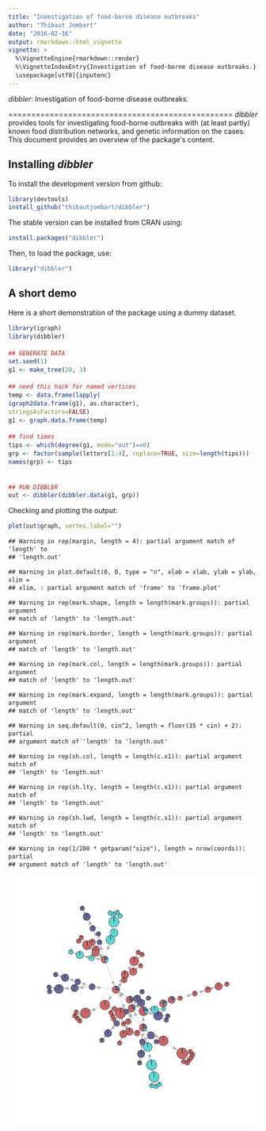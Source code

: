 ```yaml
---
title: "Investigation of food-borne disease outbreaks"
author: "Thibaut Jombart"
date: "2016-02-16"
output: rmarkdown::html_vignette
vignette: >
  %\VignetteEngine{rmarkdown::render}
  %\VignetteIndexEntry{Investigation of food-borne disease outbreaks.}
  \usepackage[utf8]{inputenc}
---
```




*dibbler*: Investigation of food-borne disease outbreaks.

=================================================
*dibbler* provides tools for investigating food-borne outbreaks with (at least partly) known food distribution networks, and genetic information on the cases.
This document provides an overview of the package's content.


Installing *dibbler*
-------------
To install the development version from github:

```r
library(devtools)
install_github("thibautjombart/dibbler")
```

The stable version can be installed from CRAN using:

```r
install.packages("dibbler")
```

Then, to load the package, use:

```r
library("dibbler")
```


A short demo
------------------
Here is a short demonstration of the package using a dummy dataset.


```r
library(igraph)
library(dibbler)

## GENERATE DATA
set.seed(1)
g1 <- make_tree(20, 3)

## need this hack for named vertices
temp <- data.frame(lapply(
igraph2data.frame(g1), as.character),
stringsAsFactors=FALSE)
g1 <- graph.data.frame(temp)

## find times
tips <- which(degree(g1, mode="out")==0)
grp <- factor(sample(letters[1:4], replace=TRUE, size=length(tips)))
names(grp) <- tips


## RUN DIBBLER
out <- dibbler(dibbler.data(g1, grp))
```

Checking and plotting the output:

```r
plot(out$graph, vertex.label="")
```

```
## Warning in rep(margin, length = 4): partial argument match of 'length' to
## 'length.out'
```

```
## Warning in plot.default(0, 0, type = "n", xlab = xlab, ylab = ylab, xlim =
## xlim, : partial argument match of 'frame' to 'frame.plot'
```

```
## Warning in rep(mark.shape, length = length(mark.groups)): partial argument
## match of 'length' to 'length.out'
```

```
## Warning in rep(mark.border, length = length(mark.groups)): partial argument
## match of 'length' to 'length.out'
```

```
## Warning in rep(mark.col, length = length(mark.groups)): partial argument
## match of 'length' to 'length.out'
```

```
## Warning in rep(mark.expand, length = length(mark.groups)): partial argument
## match of 'length' to 'length.out'
```

```
## Warning in seq.default(0, cin^2, length = floor(35 * cin) + 2): partial
## argument match of 'length' to 'length.out'
```

```
## Warning in rep(sh.col, length = length(c.x1)): partial argument match of
## 'length' to 'length.out'
```

```
## Warning in rep(sh.lty, length = length(c.x1)): partial argument match of
## 'length' to 'length.out'
```

```
## Warning in rep(sh.lwd, length = length(c.x1)): partial argument match of
## 'length' to 'length.out'
```

```
## Warning in rep(1/200 * getparam("size"), length = nrow(coords)): partial
## argument match of 'length' to 'length.out'
```

![plot of chunk dibbler](figs/dibbler-1.png)


